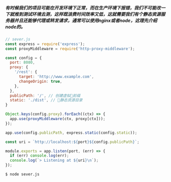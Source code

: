  ##### 有时候我们的项目可能在开发环境下正常，而在生产环境下报错，我们不可能改一下就推到测试环境去测，这样既浪费时间效率又低，这就需要我们有个静态资源服务器并且还能够代理或转发请求，通常可以使用nginx或者node，这理先介绍node的。


```js
// sever.js
const express = require('express');
const proxyMiddleware = require('http-proxy-middleware');

const config = {
  port: 8080,
  proxy: {
    '/rest': {
      target: 'http://www.example.com',
      changeOrigin: true,
    },
  },
  publicPath: '/', // 创建虚拟前缀
  static: './dist', // 静态资源目录
}

Object.keys(config.proxy).forEach((ctx) => {
  app.use(proxyMiddleware(ctx, proxy[ctx]));
});

app.use(config.publicPath, express.static(config.static));

const uri = `http://localhost:${port}${config.publicPath}`;

module.exports = app.listen(port, (err) => {
  if (err) console.log(err);
  console.log(`> Listening at ${uri}\n`);
});

```

```
$ node sever.js
```